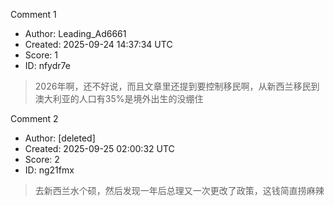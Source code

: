 Comment 1

- Author: Leading_Ad6661
- Created: 2025-09-24 14:37:34 UTC
- Score: 1
- ID: nfydr7e

> 2026年啊，还不好说，而且文章里还提到要控制移民啊，从新西兰移民到澳大利亚的人口有35%是境外出生的没绷住

Comment 2

- Author: [deleted]
- Created: 2025-09-25 02:00:32 UTC
- Score: 2
- ID: ng21fmx

> 去新西兰水个硕，然后发现一年后总理又一次更改了政策，这钱简直捞麻辣
